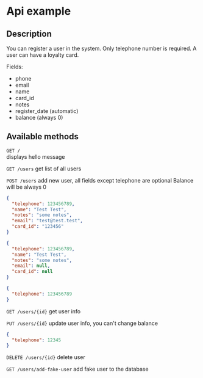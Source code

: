 # Api example

## Description
You can register a user in the system.
Only telephone number is required.
A user can have a loyalty card.

Fields:
* phone
* email
* name
* card_id
* notes
* register_date (automatic)
* balance (always 0)

## Available methods
`GET /`  
displays hello message

`GET /users`
get list of all users

`POST /users`
add new user, all fields except telephone are optional
Balance will be always 0
```json
{
  "telephone": 123456789,
  "name": "Test Test",
  "notes": "some notes",
  "email": "test@test.test",
  "card_id": "123456"
}
```
```json
{
  "telephone": 123456789,
  "name": "Test Test",
  "notes": "some notes",
  "email": null,
  "card_id": null
}
```

```json
{
  "telephone": 123456789
}
```
`GET /users/{id}`
get user info

`PUT /users/{id}`
update user info, you can't change balance
```json
{
  "telephone": 12345
}
```

`DELETE /users/{id}`
delete user

`GET /users/add-fake-user`
add fake user to the database



